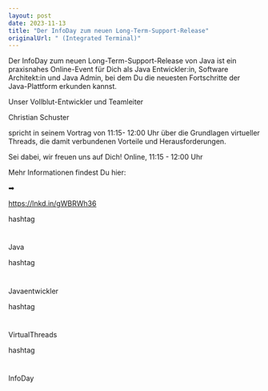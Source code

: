 ```yaml
---
layout: post
date: 2023-11-13
title: "Der InfoDay zum neuen Long-Term-Support-Release"
originalUrl: " (Integrated Terminal)"
---
```


Der InfoDay zum neuen Long-Term-Support-Release von Java ist ein praxisnahes Online-Event für Dich als Java Entwickler:in, Software Architekt:in und Java Admin, bei dem Du die neuesten Fortschritte der Java-Plattform erkunden kannst.

Unser Vollblut-Entwickler und Teamleiter

Christian Schuster

spricht in seinem Vortrag von 11:15- 12:00 Uhr über die Grundlagen virtueller Threads, die damit verbundenen Vorteile und Herausforderungen.

Sei dabei, wir freuen uns auf Dich! Online, 11:15 - 12:00 Uhr

Mehr Informationen findest Du hier:

➡

https://lnkd.in/gWBRWh36

hashtag

#

Java

hashtag

#

Javaentwickler

hashtag

#

VirtualThreads

hashtag

#

InfoDay